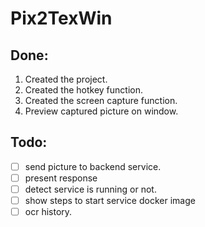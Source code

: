 # Pix2TexWin

## Done:
1. Created the project.
2. Created the hotkey function.
3. Created the screen capture function.
4. Preview captured picture on window. 

## Todo:
* [ ] send picture to backend service.
* [ ] present response
* [ ] detect service is running or not.
* [ ] show steps to start service docker image
* [ ] ocr history. 